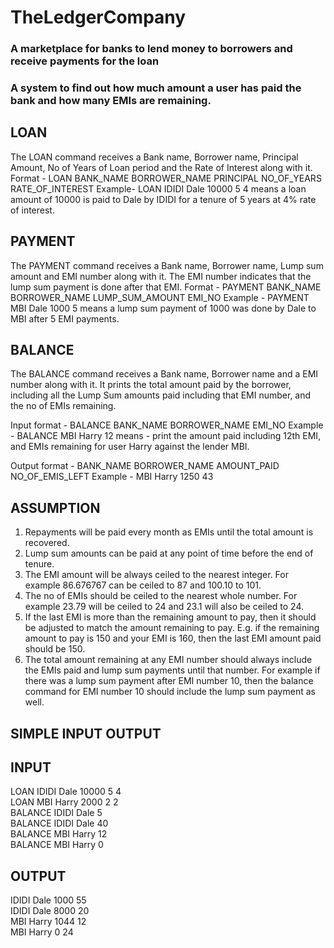 # TheLedgerCompany
<h3>A marketplace for banks to lend money to borrowers and receive payments for the loan</h3>
<h3>A system to find out how much amount a user has paid the bank and how many EMIs are remaining.</h3>
<h2>LOAN</h2>
The LOAN command receives a Bank name, Borrower name, Principal Amount, No of Years of Loan period and the Rate of Interest along with it.
Format - LOAN BANK_NAME BORROWER_NAME PRINCIPAL NO_OF_YEARS RATE_OF_INTEREST
Example- LOAN IDIDI Dale 10000 5 4 means a loan amount of 10000 is paid to Dale by IDIDI for a tenure of 5 years at 4% rate of interest.
<h2>PAYMENT</h2>
The PAYMENT command receives a Bank name, Borrower name, Lump sum amount and EMI number along with it. The EMI number indicates that the lump sum payment is done after that EMI.
Format - PAYMENT BANK_NAME BORROWER_NAME LUMP_SUM_AMOUNT EMI_NO
Example - PAYMENT MBI Dale 1000 5 means a lump sum payment of 1000 was done by Dale to MBI after 5 EMI payments.

<h2>BALANCE</h2>
The BALANCE command receives a Bank name, Borrower name and a EMI number along with it. It prints the total amount paid by the borrower, including all the Lump Sum amounts paid including that EMI number, and the no of EMIs remaining.

Input format - BALANCE BANK_NAME BORROWER_NAME EMI_NO
Example - BALANCE MBI Harry 12 means - print the amount paid including 12th EMI, and EMIs remaining for user Harry against the lender MBI.

Output format - BANK_NAME BORROWER_NAME AMOUNT_PAID NO_OF_EMIS_LEFT
Example - MBI Harry 1250 43

<H2>ASSUMPTION</H2>
<ol>
  <li>Repayments will be paid every month as EMIs until the total amount is recovered.</li>
  <li>Lump sum amounts can be paid at any point of time before the end of tenure.</li>
  <li>The EMI amount will be always ceiled to the nearest integer. For example 86.676767 can be ceiled to 87 and 100.10 to 101.</li>
  <li>The no of EMIs should be ceiled to the nearest whole number. For example 23.79 will be ceiled to 24 and 23.1 will also be ceiled to 24.</li>
  <li>If the last EMI is more than the remaining amount to pay, then it should be adjusted to match the amount remaining to pay. E.g. if the remaining amount to pay is 150 and your EMI is 160, then the last EMI amount paid should be 150.</li>
  <li> The total amount remaining at any EMI number should always include the EMIs paid and lump sum payments until that number. For example if there was a lump sum payment after EMI number 10, then the balance command for EMI number 10 should include the lump sum payment as well.</li>
</ol>
<h2>SIMPLE INPUT OUTPUT</h2>
<h2>INPUT</h2>
LOAN IDIDI Dale 10000 5 4<BR>
LOAN MBI Harry 2000 2 2<BR>
BALANCE IDIDI Dale 5<BR>
BALANCE IDIDI Dale 40<BR>
BALANCE MBI Harry 12<BR>
BALANCE MBI Harry 0<BR>

<H2>OUTPUT</H2>
IDIDI Dale 1000 55<BR>
IDIDI Dale 8000 20<BR>
MBI Harry 1044 12<BR>
MBI Harry 0 24<BR>
